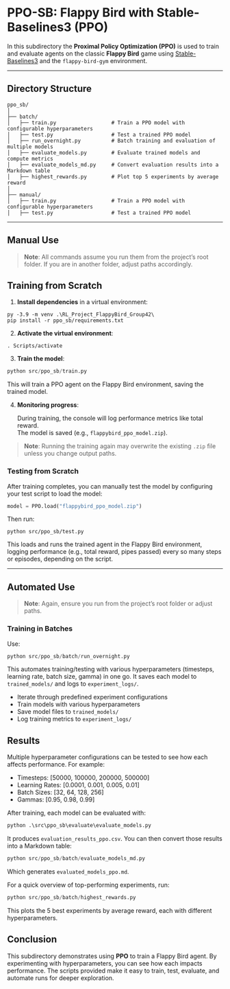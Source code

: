 #  PPO-SB: Flappy Bird with Stable-Baselines3 (PPO)

In this subdirectory the **Proximal Policy Optimization (PPO)** is used to train and evaluate agents on the classic **Flappy Bird** game using [Stable-Baselines3](https://github.com/DLR-RM/stable-baselines3) and the `flappy-bird-gym` environment.

---

## Directory Structure

```plaintext
ppo_sb/
│
├── batch/
│   ├── train.py                  # Train a PPO model with configurable hyperparameters
│   ├── test.py                   # Test a trained PPO model
│   ├── run_overnight.py          # Batch training and evaluation of multiple models
│   ├── evaluate_models.py        # Evaluate trained models and compute metrics
│   ├── evaluate_models_md.py     # Convert evaluation results into a Markdown table
│   ├── highest_rewards.py        # Plot top 5 experiments by average reward
│
├── manual/
│   ├── train.py                  # Train a PPO model with configurable hyperparameters
│   ├── test.py                   # Test a trained PPO model
```

---


## Manual Use

> **Note**: All commands assume you run them from the project’s root folder. If you are in another folder, adjust paths accordingly.


## Training from Scratch

1. **Install dependencies** in a virtual environment:

```shell
py -3.9 -m venv .\RL_Project_FlappyBird_Group42\
pip install -r ppo_sb/requirements.txt
```

2. **Activate the virtual environment**:

```shell
. Scripts/activate
```


3. **Train the model**:

```python
python src/ppo_sb/train.py
```
  This will train a PPO agent on the Flappy Bird environment, saving the trained model. 

4. **Monitoring progress**:

   During training, the console will log performance metrics like total reward.  
   The model is saved (e.g., `flappybird_ppo_model.zip`).

> **Note**: Running the training again may overwrite the existing `.zip` file unless you change output paths.



### Testing from Scratch

After training completes, you can manually test the model by configuring your test script to load the model:

```python
model = PPO.load("flappybird_ppo_model.zip")
```

Then run:
```shell
python src/ppo_sb/test.py
```

This loads and runs the trained agent in the Flappy Bird environment, logging performance (e.g., total reward, pipes passed) every so many steps or episodes, depending on the script.

---

## Automated Use

> **Note**: Again, ensure you run from the project’s root folder or adjust paths.

### Training in Batches

Use:

```python
python src/ppo_sb/batch/run_overnight.py
```

This automates training/testing with various hyperparameters (timesteps, learning rate, batch size, gamma) in one go. It saves each model to `trained_models/` and logs to `experiment_logs/`.

- Iterate through predefined experiment configurations
- Train models with various hyperparameters
- Save model files to `trained_models/`
- Log training metrics to `experiment_logs/`


## Results

Multiple hyperparameter configurations can be tested to see how each affects performance. For example:
- Timesteps: [50000, 100000, 200000, 500000]
- Learning Rates: [0.0001, 0.001, 0.005, 0.01]
- Batch Sizes: [32, 64, 128, 256]
- Gammas: [0.95, 0.98, 0.99]

After training, each model can be evaluated with:

```python
python .\src\ppo_sb\evaluate\evaluate_models.py
```

It produces `evaluation_results_ppo.csv`. You can then convert those results into a Markdown table:

```python
python src/ppo_sb/batch/evaluate_models_md.py
```

Which generates `evaluated_models_ppo.md`.

For a quick overview of top-performing experiments, run:

```python
python src/ppo_sb/batch/highest_rewards.py
```

This plots the 5 best experiments by average reward, each with different hyperparameters.

## Conclusion

This subdirectory demonstrates using **PPO** to train a Flappy Bird agent. By experimenting with hyperparameters, you can see how each impacts performance. The scripts provided make it easy to train, test, evaluate, and automate runs for deeper exploration.